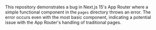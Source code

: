 This repository demonstrates a bug in Next.js 15's App Router where a simple functional component in the `pages` directory throws an error.  The error occurs even with the most basic component, indicating a potential issue with the App Router's handling of traditional pages.